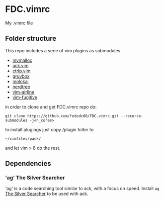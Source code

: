 # FDC.vimrc

My .vimrc file

## Folder structure

This repo includes a serie of vim plugins as submodules
 * [mymalloc](https://github.com/fededc88/mymalloc.git)
 * [ack.vim](https://github.com/mileszs/ack.vim)
 * [ctrlp.vim](https://github.com/kien/ctrlp.vim)
 * [gruvbox](https://github.com/morhetz/gruvbox)
 * [molokai](https://github.com/tomasr/molokai)
 * [nerdtree](https://github.com/preservim/nerdtree)
 * [vim-airline](https://github.com/vim-airline/vim-airline)
 * [vim-fugitive](https://github.com/tpope/vim-fugitive)

in order to clone and get FDC.vimrc repo do:
```
git clone https://github.com/fededc88/FDC.vimrc.git --recurse-submodules -j<n_cores>
```
to install plugings just copy /plugin folter to 
```
~/vimfiles/pack/
```
and let vim > 8 do the rest.

## Dependencies

### 'ag' The Silver Searcher

'ag' is a code searching tool similar to ack, with a focus on speed. Install `ag` [The Silver Searcher](https://github.com/ggreer/the_silver_searcher) to be used with ack. 
